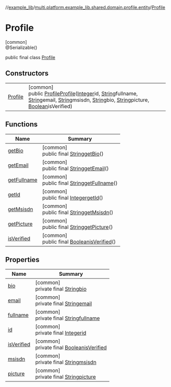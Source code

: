 //[example_lib](../../../index.md)/[multi.platform.example_lib.shared.domain.profile.entity](../index.md)/[Profile](index.md)

# Profile

[common]\
@Serializable()

public final class [Profile](index.md)

## Constructors

| | |
|---|---|
| [Profile](-profile.md) | [common]<br>public [Profile](index.md)[Profile](-profile.md)([Integer](https://developer.android.com/reference/kotlin/java/lang/Integer.html)id, [String](https://developer.android.com/reference/kotlin/java/lang/String.html)fullname, [String](https://developer.android.com/reference/kotlin/java/lang/String.html)email, [String](https://developer.android.com/reference/kotlin/java/lang/String.html)msisdn, [String](https://developer.android.com/reference/kotlin/java/lang/String.html)bio, [String](https://developer.android.com/reference/kotlin/java/lang/String.html)picture, [Boolean](https://developer.android.com/reference/kotlin/java/lang/Boolean.html)isVerified) |

## Functions

| Name | Summary |
|---|---|
| [getBio](get-bio.md) | [common]<br>public final [String](https://developer.android.com/reference/kotlin/java/lang/String.html)[getBio](get-bio.md)() |
| [getEmail](get-email.md) | [common]<br>public final [String](https://developer.android.com/reference/kotlin/java/lang/String.html)[getEmail](get-email.md)() |
| [getFullname](get-fullname.md) | [common]<br>public final [String](https://developer.android.com/reference/kotlin/java/lang/String.html)[getFullname](get-fullname.md)() |
| [getId](get-id.md) | [common]<br>public final [Integer](https://developer.android.com/reference/kotlin/java/lang/Integer.html)[getId](get-id.md)() |
| [getMsisdn](get-msisdn.md) | [common]<br>public final [String](https://developer.android.com/reference/kotlin/java/lang/String.html)[getMsisdn](get-msisdn.md)() |
| [getPicture](get-picture.md) | [common]<br>public final [String](https://developer.android.com/reference/kotlin/java/lang/String.html)[getPicture](get-picture.md)() |
| [isVerified](is-verified.md) | [common]<br>public final [Boolean](https://developer.android.com/reference/kotlin/java/lang/Boolean.html)[isVerified](is-verified.md)() |

## Properties

| Name | Summary |
|---|---|
| [bio](index.md#1144572221%2FProperties%2F-1932516659) | [common]<br>private final [String](https://developer.android.com/reference/kotlin/java/lang/String.html)[bio](index.md#1144572221%2FProperties%2F-1932516659) |
| [email](index.md#-162822359%2FProperties%2F-1932516659) | [common]<br>private final [String](https://developer.android.com/reference/kotlin/java/lang/String.html)[email](index.md#-162822359%2FProperties%2F-1932516659) |
| [fullname](index.md#1465635547%2FProperties%2F-1932516659) | [common]<br>private final [String](https://developer.android.com/reference/kotlin/java/lang/String.html)[fullname](index.md#1465635547%2FProperties%2F-1932516659) |
| [id](index.md#-83672966%2FProperties%2F-1932516659) | [common]<br>private final [Integer](https://developer.android.com/reference/kotlin/java/lang/Integer.html)[id](index.md#-83672966%2FProperties%2F-1932516659) |
| [isVerified](is-verified.md) | [common]<br>private final [Boolean](https://developer.android.com/reference/kotlin/java/lang/Boolean.html)[isVerified](is-verified.md) |
| [msisdn](index.md#-1162537829%2FProperties%2F-1932516659) | [common]<br>private final [String](https://developer.android.com/reference/kotlin/java/lang/String.html)[msisdn](index.md#-1162537829%2FProperties%2F-1932516659) |
| [picture](index.md#-1354193401%2FProperties%2F-1932516659) | [common]<br>private final [String](https://developer.android.com/reference/kotlin/java/lang/String.html)[picture](index.md#-1354193401%2FProperties%2F-1932516659) |
